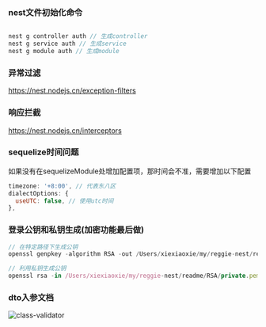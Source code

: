 ### nest文件初始化命令

```js

nest g controller auth // 生成controller
nest g service auth // 生成service
nest g module auth // 生成module
```

### 异常过滤

https://nest.nodejs.cn/exception-filters

### 响应拦截

https://nest.nodejs.cn/interceptors

### sequelize时间问题

如果没有在sequelizeModule处增加配置项，那时间会不准，需要增加以下配置

```js
timezone: '+8:00', // 代表东八区
dialectOptions: {
  useUTC: false, // 使用utc时间
},
```

### 登录公钥和私钥生成(加密功能最后做)

```js
// 在特定路径下生成公钥
openssl genpkey -algorithm RSA -out /Users/xiexiaoxie/my/reggie-nest/readme/RSA/private.pem -pkeyopt rsa_keygen_bits:2048

// 利用私钥生成公钥
openssl rsa -in /Users/xiexiaoxie/my/reggie-nest/readme/RSA/private.pem -pubout -out /Users/xiexiaoxie/my/reggie-nest/readme/RSA/public.pem
```

### dto入参文档

![class-validator](https://github.com/typestack/class-validator)